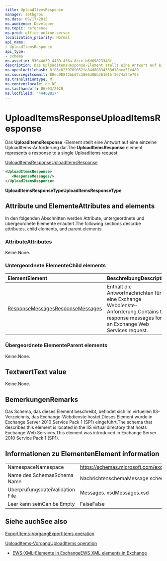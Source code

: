 ```yaml
---
title: UploadItemsResponse
manager: sethgros
ms.date: 09/17/2015
ms.audience: Developer
ms.topic: reference
ms.prod: office-online-server
localization_priority: Normal
api_name:
- UploadItemsResponse
api_type:
- schema
ms.assetid: 93044d39-4489-456a-8cce-b6d69873348f
description: Das UploadItemsResponse-Element stellt eine Antwort auf eine einzelne UploadItems-Anforderung dar.
ms.openlocfilehash: 8f83c8239709052fe84d80834333d18bea51e489
ms.sourcegitcommit: 88ec988f2bb67c1866d06b361615f3674a24e795
ms.translationtype: MT
ms.contentlocale: de-DE
ms.lasthandoff: 06/03/2020
ms.locfileid: "44468817"
---
```

# <a name="uploaditemsresponse"></a><span data-ttu-id="618e2-103">UploadItemsResponse</span><span class="sxs-lookup"><span data-stu-id="618e2-103">UploadItemsResponse</span></span>

<span data-ttu-id="618e2-104">Das **UploadItemsResponse** -Element stellt eine Antwort auf eine einzelne UploadItems-Anforderung dar.</span><span class="sxs-lookup"><span data-stu-id="618e2-104">The **UploadItemsResponse** element represents a response to a single UploadItems request.</span></span> 
  
[<span data-ttu-id="618e2-105">UploadItemsResponse</span><span class="sxs-lookup"><span data-stu-id="618e2-105">UploadItemsResponse</span></span>](uploaditemsresponse.md)
  
```XML
<UploadItemsResponse>
   <ResponseMessages/>
</UploadItemsResponse>
```

 <span data-ttu-id="618e2-106">**UploadItemsResponseType**</span><span class="sxs-lookup"><span data-stu-id="618e2-106">**UploadItemsResponseType**</span></span>
## <a name="attributes-and-elements"></a><span data-ttu-id="618e2-107">Attribute und Elemente</span><span class="sxs-lookup"><span data-stu-id="618e2-107">Attributes and elements</span></span>

<span data-ttu-id="618e2-108">In den folgenden Abschnitten werden Attribute, untergeordnete und übergeordnete Elemente erläutert.</span><span class="sxs-lookup"><span data-stu-id="618e2-108">The following sections describe attributes, child elements, and parent elements.</span></span>
  
### <a name="attributes"></a><span data-ttu-id="618e2-109">Attribute</span><span class="sxs-lookup"><span data-stu-id="618e2-109">Attributes</span></span>

<span data-ttu-id="618e2-110">Keine.</span><span class="sxs-lookup"><span data-stu-id="618e2-110">None.</span></span>
  
### <a name="child-elements"></a><span data-ttu-id="618e2-111">Untergeordnete Elemente</span><span class="sxs-lookup"><span data-stu-id="618e2-111">Child elements</span></span>

|<span data-ttu-id="618e2-112">**Element**</span><span class="sxs-lookup"><span data-stu-id="618e2-112">**Element**</span></span>|<span data-ttu-id="618e2-113">**Beschreibung**</span><span class="sxs-lookup"><span data-stu-id="618e2-113">**Description**</span></span>|
|:-----|:-----|
|[<span data-ttu-id="618e2-114">ResponseMessages</span><span class="sxs-lookup"><span data-stu-id="618e2-114">ResponseMessages</span></span>](responsemessages.md) <br/> |<span data-ttu-id="618e2-115">Enthält die Antwortnachrichten für eine Exchange Webdienste-Anforderung.</span><span class="sxs-lookup"><span data-stu-id="618e2-115">Contains the response messages for an Exchange Web Services request.</span></span>  <br/> |
   
### <a name="parent-elements"></a><span data-ttu-id="618e2-116">Übergeordnete Elemente</span><span class="sxs-lookup"><span data-stu-id="618e2-116">Parent elements</span></span>

<span data-ttu-id="618e2-117">Keine.</span><span class="sxs-lookup"><span data-stu-id="618e2-117">None.</span></span>
  
## <a name="text-value"></a><span data-ttu-id="618e2-118">Textwert</span><span class="sxs-lookup"><span data-stu-id="618e2-118">Text value</span></span>

<span data-ttu-id="618e2-119">Keine.</span><span class="sxs-lookup"><span data-stu-id="618e2-119">None.</span></span>
  
## <a name="remarks"></a><span data-ttu-id="618e2-120">Bemerkungen</span><span class="sxs-lookup"><span data-stu-id="618e2-120">Remarks</span></span>

<span data-ttu-id="618e2-121">Das Schema, das dieses Element beschreibt, befindet sich im virtuellen IIS-Verzeichnis, das Exchange-Webdienste hostet.Dieses Element wurde in Exchange Server 2010 Service Pack 1 (SP1) eingeführt.</span><span class="sxs-lookup"><span data-stu-id="618e2-121">The schema that describes this element is located in the IIS virtual directory that hosts Exchange Web Services.This element was introduced in Exchange Server 2010 Service Pack 1 (SP1).</span></span>
  
## <a name="element-information"></a><span data-ttu-id="618e2-122">Informationen zu Elementen</span><span class="sxs-lookup"><span data-stu-id="618e2-122">Element information</span></span>

|||
|:-----|:-----|
|<span data-ttu-id="618e2-123">Namespace</span><span class="sxs-lookup"><span data-stu-id="618e2-123">Namespace</span></span>  <br/> |https://schemas.microsoft.com/exchange/services/2006/messages  <br/> |
|<span data-ttu-id="618e2-124">Name des Schemas</span><span class="sxs-lookup"><span data-stu-id="618e2-124">Schema Name</span></span>  <br/> |<span data-ttu-id="618e2-125">Nachrichtenschema</span><span class="sxs-lookup"><span data-stu-id="618e2-125">Message schema</span></span>  <br/> |
|<span data-ttu-id="618e2-126">Überprüfungsdatei</span><span class="sxs-lookup"><span data-stu-id="618e2-126">Validation File</span></span>  <br/> |<span data-ttu-id="618e2-127">Messages. xsd</span><span class="sxs-lookup"><span data-stu-id="618e2-127">Messages.xsd</span></span>  <br/> |
|<span data-ttu-id="618e2-128">Leer kann sein</span><span class="sxs-lookup"><span data-stu-id="618e2-128">Can be Empty</span></span>  <br/> |<span data-ttu-id="618e2-129">False</span><span class="sxs-lookup"><span data-stu-id="618e2-129">False</span></span>  <br/> |
   
## <a name="see-also"></a><span data-ttu-id="618e2-130">Siehe auch</span><span class="sxs-lookup"><span data-stu-id="618e2-130">See also</span></span>



[<span data-ttu-id="618e2-131">ExportItems-Vorgang</span><span class="sxs-lookup"><span data-stu-id="618e2-131">ExportItems operation</span></span>](exportitems-operation.md)
  
[<span data-ttu-id="618e2-132">UploadItems-Vorgang</span><span class="sxs-lookup"><span data-stu-id="618e2-132">UploadItems operation</span></span>](uploaditems-operation.md)


- [<span data-ttu-id="618e2-133">EWS-XML-Elemente in Exchange</span><span class="sxs-lookup"><span data-stu-id="618e2-133">EWS XML elements in Exchange</span></span>](ews-xml-elements-in-exchange.md)

